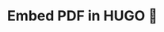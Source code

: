 ---
title: Embed PDF in HUGO 📄
linkTitle: Embed PDF 📄
tags:
- HUGO
keywords:
- embed PDF
- HUGO                          
- Shortcodes
- webdev
- web development                               
svg: true
icon: 🌟
width: wide
series: ["HUGO"]
series_order: 1
---